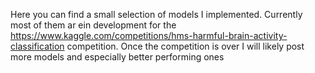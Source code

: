 Here you can find a small selection of models I implemented.
Currently most of them ar ein development for the https://www.kaggle.com/competitions/hms-harmful-brain-activity-classification competition.
Once the competition is over I will likely post more models and especially better performing ones
